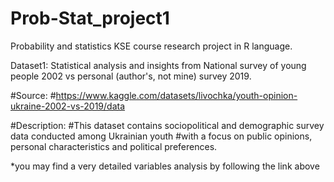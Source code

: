 # Prob-Stat_project1

Probability and statistics KSE course research project in R language.

Dataset1: Statistical analysis and insights from National survey of young people 2002 vs personal (author's, not mine) survey 2019.

#Source:
#https://www.kaggle.com/datasets/livochka/youth-opinion-ukraine-2002-vs-2019/data

#Description:
#This dataset contains sociopolitical and demographic survey data conducted among Ukrainian youth
#with a focus on public opinions, personal characteristics and political preferences.

*you may find a very detailed variables analysis by following the link above
